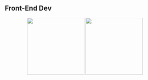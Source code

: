 ## Front-End Dev

<div>
  <img
    height="180cm"
    src="https://github-readme-stats.vercel.app/api?username=FGMDev&show_icons=true&theme=transparent"
  />
  <img
    height="180cm"
    src="https://github-readme-stats.vercel.app/api/top-langs/?username=FGMDev&layout=compact&theme=compact"
  />
</div>

<style>
  div{
    text-align: center;
  }
</style>
